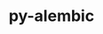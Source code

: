 ---
title: "py-alembic"
layout: cache
categories: [package, develop]
meta: {"versions": ["1.5.5"], "compilers": ["gcc@=11.4.0", "gcc@=9.4.0", "oneapi@=2023.2.1"], "oss": ["ubuntu20.04"], "platforms": ["linux"], "targets": ["aarch64", "neoverse_v1", "ppc64le", "x86_64_v3"], "stacks": ["e4s", "e4s-arm", "e4s-neoverse_v1", "e4s-oneapi", "e4s-power", "root"], "num_specs": 49, "num_specs_by_stack": {"e4s-arm": 8, "root": 49, "e4s-neoverse_v1": 6, "e4s-power": 12, "e4s": 12, "e4s-oneapi": 11}}
spec_details: [{"hash": "fydfotcprsdbmtmn7tthe4m6pnnif2hz", "compiler": "gcc@=11.4.0", "versions": ["1.5.5"], "os": "ubuntu20.04", "platform": "linux", "target": "aarch64", "variants": ["build_system=python_pip"], "stacks": ["e4s-arm", "root"], "size": "-", "tarball": "https://binaries.spack.io/develop/build_cache/linux-ubuntu20.04-aarch64/gcc-11.4.0/py-alembic-1.5.5/linux-ubuntu20.04-aarch64-gcc-11.4.0-py-alembic-1.5.5-fydfotcprsdbmtmn7tthe4m6pnnif2hz.spack"}, {"hash": "s2crxnpavss324uuaood3jsqxk75jqj2", "compiler": "gcc@=11.4.0", "versions": ["1.5.5"], "os": "ubuntu20.04", "platform": "linux", "target": "aarch64", "variants": ["build_system=python_pip"], "stacks": ["e4s-arm", "root"], "size": "-", "tarball": "https://binaries.spack.io/develop/build_cache/linux-ubuntu20.04-aarch64/gcc-11.4.0/py-alembic-1.5.5/linux-ubuntu20.04-aarch64-gcc-11.4.0-py-alembic-1.5.5-s2crxnpavss324uuaood3jsqxk75jqj2.spack"}, {"hash": "h32clhm7avbfaa2xswwriftddqebkwlk", "compiler": "gcc@=11.4.0", "versions": ["1.5.5"], "os": "ubuntu20.04", "platform": "linux", "target": "aarch64", "variants": ["build_system=python_pip"], "stacks": ["e4s-arm", "root"], "size": "-", "tarball": "https://binaries.spack.io/develop/build_cache/linux-ubuntu20.04-aarch64/gcc-11.4.0/py-alembic-1.5.5/linux-ubuntu20.04-aarch64-gcc-11.4.0-py-alembic-1.5.5-h32clhm7avbfaa2xswwriftddqebkwlk.spack"}, {"hash": "mq42446rbcv3nij76c3t5qbffsvvll6v", "compiler": "gcc@=11.4.0", "versions": ["1.5.5"], "os": "ubuntu20.04", "platform": "linux", "target": "aarch64", "variants": ["build_system=python_pip"], "stacks": ["e4s-arm", "root"], "size": "-", "tarball": "https://binaries.spack.io/develop/build_cache/linux-ubuntu20.04-aarch64/gcc-11.4.0/py-alembic-1.5.5/linux-ubuntu20.04-aarch64-gcc-11.4.0-py-alembic-1.5.5-mq42446rbcv3nij76c3t5qbffsvvll6v.spack"}, {"hash": "cracv6eqcdxiad2fr73ocf6dzhbvobyv", "compiler": "gcc@=11.4.0", "versions": ["1.5.5"], "os": "ubuntu20.04", "platform": "linux", "target": "aarch64", "variants": ["build_system=python_pip"], "stacks": ["e4s-arm", "root"], "size": "-", "tarball": "https://binaries.spack.io/develop/build_cache/linux-ubuntu20.04-aarch64/gcc-11.4.0/py-alembic-1.5.5/linux-ubuntu20.04-aarch64-gcc-11.4.0-py-alembic-1.5.5-cracv6eqcdxiad2fr73ocf6dzhbvobyv.spack"}, {"hash": "2kptdlm2sjsxzylfteqlade36nov4g4u", "compiler": "gcc@=11.4.0", "versions": ["1.5.5"], "os": "ubuntu20.04", "platform": "linux", "target": "aarch64", "variants": ["build_system=python_pip"], "stacks": ["e4s-arm", "root"], "size": "-", "tarball": "https://binaries.spack.io/develop/build_cache/linux-ubuntu20.04-aarch64/gcc-11.4.0/py-alembic-1.5.5/linux-ubuntu20.04-aarch64-gcc-11.4.0-py-alembic-1.5.5-2kptdlm2sjsxzylfteqlade36nov4g4u.spack"}, {"hash": "umszga4n45fw7c7e4uy4zxl36bgm433x", "compiler": "gcc@=11.4.0", "versions": ["1.5.5"], "os": "ubuntu20.04", "platform": "linux", "target": "aarch64", "variants": ["build_system=python_pip"], "stacks": ["e4s-arm", "root"], "size": "-", "tarball": "https://binaries.spack.io/develop/build_cache/linux-ubuntu20.04-aarch64/gcc-11.4.0/py-alembic-1.5.5/linux-ubuntu20.04-aarch64-gcc-11.4.0-py-alembic-1.5.5-umszga4n45fw7c7e4uy4zxl36bgm433x.spack"}, {"hash": "rwhfikmn7zwvi2cotgbudc4m2jdfgyde", "compiler": "gcc@=11.4.0", "versions": ["1.5.5"], "os": "ubuntu20.04", "platform": "linux", "target": "aarch64", "variants": ["build_system=python_pip"], "stacks": ["e4s-arm", "root"], "size": "-", "tarball": "https://binaries.spack.io/develop/build_cache/linux-ubuntu20.04-aarch64/gcc-11.4.0/py-alembic-1.5.5/linux-ubuntu20.04-aarch64-gcc-11.4.0-py-alembic-1.5.5-rwhfikmn7zwvi2cotgbudc4m2jdfgyde.spack"}, {"hash": "bvxsqegqf4mmzv3p2tk2lbvkzhpvmqfd", "compiler": "gcc@=11.4.0", "versions": ["1.5.5"], "os": "ubuntu20.04", "platform": "linux", "target": "neoverse_v1", "variants": ["build_system=python_pip"], "stacks": ["e4s-neoverse_v1", "root"], "size": "-", "tarball": "https://binaries.spack.io/develop/build_cache/linux-ubuntu20.04-neoverse_v1/gcc-11.4.0/py-alembic-1.5.5/linux-ubuntu20.04-neoverse_v1-gcc-11.4.0-py-alembic-1.5.5-bvxsqegqf4mmzv3p2tk2lbvkzhpvmqfd.spack"}, {"hash": "ca2j24o2nnxpsbek5ljlzat27xlpyxsr", "compiler": "gcc@=11.4.0", "versions": ["1.5.5"], "os": "ubuntu20.04", "platform": "linux", "target": "neoverse_v1", "variants": ["build_system=python_pip"], "stacks": ["e4s-neoverse_v1", "root"], "size": "-", "tarball": "https://binaries.spack.io/develop/build_cache/linux-ubuntu20.04-neoverse_v1/gcc-11.4.0/py-alembic-1.5.5/linux-ubuntu20.04-neoverse_v1-gcc-11.4.0-py-alembic-1.5.5-ca2j24o2nnxpsbek5ljlzat27xlpyxsr.spack"}, {"hash": "bzvnnomkqmzks5n2bonmafcijqceekxi", "compiler": "gcc@=11.4.0", "versions": ["1.5.5"], "os": "ubuntu20.04", "platform": "linux", "target": "neoverse_v1", "variants": ["build_system=python_pip"], "stacks": ["e4s-neoverse_v1", "root"], "size": "-", "tarball": "https://binaries.spack.io/develop/build_cache/linux-ubuntu20.04-neoverse_v1/gcc-11.4.0/py-alembic-1.5.5/linux-ubuntu20.04-neoverse_v1-gcc-11.4.0-py-alembic-1.5.5-bzvnnomkqmzks5n2bonmafcijqceekxi.spack"}, {"hash": "wmi6u5qadihpjahwusxprs2viyh4icyi", "compiler": "gcc@=11.4.0", "versions": ["1.5.5"], "os": "ubuntu20.04", "platform": "linux", "target": "neoverse_v1", "variants": ["build_system=python_pip"], "stacks": ["e4s-neoverse_v1", "root"], "size": "-", "tarball": "https://binaries.spack.io/develop/build_cache/linux-ubuntu20.04-neoverse_v1/gcc-11.4.0/py-alembic-1.5.5/linux-ubuntu20.04-neoverse_v1-gcc-11.4.0-py-alembic-1.5.5-wmi6u5qadihpjahwusxprs2viyh4icyi.spack"}, {"hash": "jqi3rlsupy3hraf2ax7iui4r6i222myt", "compiler": "gcc@=11.4.0", "versions": ["1.5.5"], "os": "ubuntu20.04", "platform": "linux", "target": "neoverse_v1", "variants": ["build_system=python_pip"], "stacks": ["e4s-neoverse_v1", "root"], "size": "-", "tarball": "https://binaries.spack.io/develop/build_cache/linux-ubuntu20.04-neoverse_v1/gcc-11.4.0/py-alembic-1.5.5/linux-ubuntu20.04-neoverse_v1-gcc-11.4.0-py-alembic-1.5.5-jqi3rlsupy3hraf2ax7iui4r6i222myt.spack"}, {"hash": "zbas7qsbot7t2jvv3vnuthmdvcwcbbn4", "compiler": "gcc@=11.4.0", "versions": ["1.5.5"], "os": "ubuntu20.04", "platform": "linux", "target": "neoverse_v1", "variants": ["build_system=python_pip"], "stacks": ["e4s-neoverse_v1", "root"], "size": "-", "tarball": "https://binaries.spack.io/develop/build_cache/linux-ubuntu20.04-neoverse_v1/gcc-11.4.0/py-alembic-1.5.5/linux-ubuntu20.04-neoverse_v1-gcc-11.4.0-py-alembic-1.5.5-zbas7qsbot7t2jvv3vnuthmdvcwcbbn4.spack"}, {"hash": "m5uxkptj3j2ya5br3hloeawjdouzd2nt", "compiler": "gcc@=9.4.0", "versions": ["1.5.5"], "os": "ubuntu20.04", "platform": "linux", "target": "ppc64le", "variants": ["build_system=python_pip"], "stacks": ["e4s-power", "root"], "size": "-", "tarball": "https://binaries.spack.io/develop/build_cache/linux-ubuntu20.04-ppc64le/gcc-9.4.0/py-alembic-1.5.5/linux-ubuntu20.04-ppc64le-gcc-9.4.0-py-alembic-1.5.5-m5uxkptj3j2ya5br3hloeawjdouzd2nt.spack"}, {"hash": "tofhkdlmriwrtmonscec5ytv2n4scnui", "compiler": "gcc@=9.4.0", "versions": ["1.5.5"], "os": "ubuntu20.04", "platform": "linux", "target": "ppc64le", "variants": ["build_system=python_pip"], "stacks": ["e4s-power", "root"], "size": "-", "tarball": "https://binaries.spack.io/develop/build_cache/linux-ubuntu20.04-ppc64le/gcc-9.4.0/py-alembic-1.5.5/linux-ubuntu20.04-ppc64le-gcc-9.4.0-py-alembic-1.5.5-tofhkdlmriwrtmonscec5ytv2n4scnui.spack"}, {"hash": "z5vwoytjbr43lpb6j2igvj5wcyqgrnyx", "compiler": "gcc@=9.4.0", "versions": ["1.5.5"], "os": "ubuntu20.04", "platform": "linux", "target": "ppc64le", "variants": ["build_system=python_pip"], "stacks": ["e4s-power", "root"], "size": "-", "tarball": "https://binaries.spack.io/develop/build_cache/linux-ubuntu20.04-ppc64le/gcc-9.4.0/py-alembic-1.5.5/linux-ubuntu20.04-ppc64le-gcc-9.4.0-py-alembic-1.5.5-z5vwoytjbr43lpb6j2igvj5wcyqgrnyx.spack"}, {"hash": "ypgqo33iweeu2ubgghmlliurikpsw7xn", "compiler": "gcc@=9.4.0", "versions": ["1.5.5"], "os": "ubuntu20.04", "platform": "linux", "target": "ppc64le", "variants": ["build_system=python_pip"], "stacks": ["e4s-power", "root"], "size": "-", "tarball": "https://binaries.spack.io/develop/build_cache/linux-ubuntu20.04-ppc64le/gcc-9.4.0/py-alembic-1.5.5/linux-ubuntu20.04-ppc64le-gcc-9.4.0-py-alembic-1.5.5-ypgqo33iweeu2ubgghmlliurikpsw7xn.spack"}, {"hash": "6xgjuctekk6sp2bd6ypqhnutc3edqzb5", "compiler": "gcc@=9.4.0", "versions": ["1.5.5"], "os": "ubuntu20.04", "platform": "linux", "target": "ppc64le", "variants": ["build_system=python_pip"], "stacks": ["e4s-power", "root"], "size": "-", "tarball": "https://binaries.spack.io/develop/build_cache/linux-ubuntu20.04-ppc64le/gcc-9.4.0/py-alembic-1.5.5/linux-ubuntu20.04-ppc64le-gcc-9.4.0-py-alembic-1.5.5-6xgjuctekk6sp2bd6ypqhnutc3edqzb5.spack"}, {"hash": "g6h4zrtljpp7sjmb7n4fh2uzdd2hn2db", "compiler": "gcc@=9.4.0", "versions": ["1.5.5"], "os": "ubuntu20.04", "platform": "linux", "target": "ppc64le", "variants": ["build_system=python_pip"], "stacks": ["e4s-power", "root"], "size": "-", "tarball": "https://binaries.spack.io/develop/build_cache/linux-ubuntu20.04-ppc64le/gcc-9.4.0/py-alembic-1.5.5/linux-ubuntu20.04-ppc64le-gcc-9.4.0-py-alembic-1.5.5-g6h4zrtljpp7sjmb7n4fh2uzdd2hn2db.spack"}, {"hash": "gqaqbdvchw3dt32aifybqumeqghldokm", "compiler": "gcc@=9.4.0", "versions": ["1.5.5"], "os": "ubuntu20.04", "platform": "linux", "target": "ppc64le", "variants": ["build_system=python_pip"], "stacks": ["e4s-power", "root"], "size": "-", "tarball": "https://binaries.spack.io/develop/build_cache/linux-ubuntu20.04-ppc64le/gcc-9.4.0/py-alembic-1.5.5/linux-ubuntu20.04-ppc64le-gcc-9.4.0-py-alembic-1.5.5-gqaqbdvchw3dt32aifybqumeqghldokm.spack"}, {"hash": "rbpafeimn7m3qrdfnh2aphbbm5snktg5", "compiler": "gcc@=9.4.0", "versions": ["1.5.5"], "os": "ubuntu20.04", "platform": "linux", "target": "ppc64le", "variants": ["build_system=python_pip"], "stacks": ["e4s-power", "root"], "size": "-", "tarball": "https://binaries.spack.io/develop/build_cache/linux-ubuntu20.04-ppc64le/gcc-9.4.0/py-alembic-1.5.5/linux-ubuntu20.04-ppc64le-gcc-9.4.0-py-alembic-1.5.5-rbpafeimn7m3qrdfnh2aphbbm5snktg5.spack"}, {"hash": "6lgj3ysnnbe5bhmslibagf4o2ars5xwr", "compiler": "gcc@=9.4.0", "versions": ["1.5.5"], "os": "ubuntu20.04", "platform": "linux", "target": "ppc64le", "variants": ["build_system=python_pip"], "stacks": ["e4s-power", "root"], "size": "-", "tarball": "https://binaries.spack.io/develop/build_cache/linux-ubuntu20.04-ppc64le/gcc-9.4.0/py-alembic-1.5.5/linux-ubuntu20.04-ppc64le-gcc-9.4.0-py-alembic-1.5.5-6lgj3ysnnbe5bhmslibagf4o2ars5xwr.spack"}, {"hash": "jotyud56sil5mulmfw3q2uehjuq4khgk", "compiler": "gcc@=9.4.0", "versions": ["1.5.5"], "os": "ubuntu20.04", "platform": "linux", "target": "ppc64le", "variants": ["build_system=python_pip"], "stacks": ["e4s-power", "root"], "size": "-", "tarball": "https://binaries.spack.io/develop/build_cache/linux-ubuntu20.04-ppc64le/gcc-9.4.0/py-alembic-1.5.5/linux-ubuntu20.04-ppc64le-gcc-9.4.0-py-alembic-1.5.5-jotyud56sil5mulmfw3q2uehjuq4khgk.spack"}, {"hash": "cveabjrky4hu25u55hdogbyejqhcub3z", "compiler": "gcc@=9.4.0", "versions": ["1.5.5"], "os": "ubuntu20.04", "platform": "linux", "target": "ppc64le", "variants": ["build_system=python_pip"], "stacks": ["e4s-power", "root"], "size": "-", "tarball": "https://binaries.spack.io/develop/build_cache/linux-ubuntu20.04-ppc64le/gcc-9.4.0/py-alembic-1.5.5/linux-ubuntu20.04-ppc64le-gcc-9.4.0-py-alembic-1.5.5-cveabjrky4hu25u55hdogbyejqhcub3z.spack"}, {"hash": "meg5xygstbbefadiguxhk5rukkg3vj4l", "compiler": "gcc@=9.4.0", "versions": ["1.5.5"], "os": "ubuntu20.04", "platform": "linux", "target": "ppc64le", "variants": ["build_system=python_pip"], "stacks": ["e4s-power", "root"], "size": "-", "tarball": "https://binaries.spack.io/develop/build_cache/linux-ubuntu20.04-ppc64le/gcc-9.4.0/py-alembic-1.5.5/linux-ubuntu20.04-ppc64le-gcc-9.4.0-py-alembic-1.5.5-meg5xygstbbefadiguxhk5rukkg3vj4l.spack"}, {"hash": "gluex56rrvlgchsa5qmjrtqe5cnb4hck", "compiler": "gcc@=11.4.0", "versions": ["1.5.5"], "os": "ubuntu20.04", "platform": "linux", "target": "x86_64_v3", "variants": ["build_system=python_pip"], "stacks": ["e4s", "root"], "size": "-", "tarball": "https://binaries.spack.io/develop/build_cache/linux-ubuntu20.04-x86_64_v3/gcc-11.4.0/py-alembic-1.5.5/linux-ubuntu20.04-x86_64_v3-gcc-11.4.0-py-alembic-1.5.5-gluex56rrvlgchsa5qmjrtqe5cnb4hck.spack"}, {"hash": "detjoi5lwginqj7ykqpy6shbktehp5q7", "compiler": "gcc@=11.4.0", "versions": ["1.5.5"], "os": "ubuntu20.04", "platform": "linux", "target": "x86_64_v3", "variants": ["build_system=python_pip"], "stacks": ["e4s", "root"], "size": "-", "tarball": "https://binaries.spack.io/develop/build_cache/linux-ubuntu20.04-x86_64_v3/gcc-11.4.0/py-alembic-1.5.5/linux-ubuntu20.04-x86_64_v3-gcc-11.4.0-py-alembic-1.5.5-detjoi5lwginqj7ykqpy6shbktehp5q7.spack"}, {"hash": "com7wekprvgwzall2gz3yj7ls5m27sks", "compiler": "gcc@=11.4.0", "versions": ["1.5.5"], "os": "ubuntu20.04", "platform": "linux", "target": "x86_64_v3", "variants": ["build_system=python_pip"], "stacks": ["e4s", "root"], "size": "-", "tarball": "https://binaries.spack.io/develop/build_cache/linux-ubuntu20.04-x86_64_v3/gcc-11.4.0/py-alembic-1.5.5/linux-ubuntu20.04-x86_64_v3-gcc-11.4.0-py-alembic-1.5.5-com7wekprvgwzall2gz3yj7ls5m27sks.spack"}, {"hash": "3jufvzscscyuql27wqmng42zqkrcji26", "compiler": "gcc@=11.4.0", "versions": ["1.5.5"], "os": "ubuntu20.04", "platform": "linux", "target": "x86_64_v3", "variants": ["build_system=python_pip"], "stacks": ["e4s", "root"], "size": "-", "tarball": "https://binaries.spack.io/develop/build_cache/linux-ubuntu20.04-x86_64_v3/gcc-11.4.0/py-alembic-1.5.5/linux-ubuntu20.04-x86_64_v3-gcc-11.4.0-py-alembic-1.5.5-3jufvzscscyuql27wqmng42zqkrcji26.spack"}, {"hash": "gpbfg45ygoy4dlk7v5helwi5ay3ff72x", "compiler": "gcc@=11.4.0", "versions": ["1.5.5"], "os": "ubuntu20.04", "platform": "linux", "target": "x86_64_v3", "variants": ["build_system=python_pip"], "stacks": ["e4s", "root"], "size": "-", "tarball": "https://binaries.spack.io/develop/build_cache/linux-ubuntu20.04-x86_64_v3/gcc-11.4.0/py-alembic-1.5.5/linux-ubuntu20.04-x86_64_v3-gcc-11.4.0-py-alembic-1.5.5-gpbfg45ygoy4dlk7v5helwi5ay3ff72x.spack"}, {"hash": "byhiejvhpevpaj6n6ammt2hooj3w6mrs", "compiler": "gcc@=11.4.0", "versions": ["1.5.5"], "os": "ubuntu20.04", "platform": "linux", "target": "x86_64_v3", "variants": ["build_system=python_pip"], "stacks": ["e4s", "root"], "size": "-", "tarball": "https://binaries.spack.io/develop/build_cache/linux-ubuntu20.04-x86_64_v3/gcc-11.4.0/py-alembic-1.5.5/linux-ubuntu20.04-x86_64_v3-gcc-11.4.0-py-alembic-1.5.5-byhiejvhpevpaj6n6ammt2hooj3w6mrs.spack"}, {"hash": "myqyfuzii3vogvhfj7u7a3uvaqprpcxc", "compiler": "gcc@=11.4.0", "versions": ["1.5.5"], "os": "ubuntu20.04", "platform": "linux", "target": "x86_64_v3", "variants": ["build_system=python_pip"], "stacks": ["e4s", "root"], "size": "-", "tarball": "https://binaries.spack.io/develop/build_cache/linux-ubuntu20.04-x86_64_v3/gcc-11.4.0/py-alembic-1.5.5/linux-ubuntu20.04-x86_64_v3-gcc-11.4.0-py-alembic-1.5.5-myqyfuzii3vogvhfj7u7a3uvaqprpcxc.spack"}, {"hash": "mfmpwpnr2h347bqktuldotnhp3zfrwhz", "compiler": "gcc@=11.4.0", "versions": ["1.5.5"], "os": "ubuntu20.04", "platform": "linux", "target": "x86_64_v3", "variants": ["build_system=python_pip"], "stacks": ["e4s", "root"], "size": "-", "tarball": "https://binaries.spack.io/develop/build_cache/linux-ubuntu20.04-x86_64_v3/gcc-11.4.0/py-alembic-1.5.5/linux-ubuntu20.04-x86_64_v3-gcc-11.4.0-py-alembic-1.5.5-mfmpwpnr2h347bqktuldotnhp3zfrwhz.spack"}, {"hash": "p4aer5lqe6sa4kzmsjgbxlwgih3cejzc", "compiler": "gcc@=11.4.0", "versions": ["1.5.5"], "os": "ubuntu20.04", "platform": "linux", "target": "x86_64_v3", "variants": ["build_system=python_pip"], "stacks": ["e4s", "root"], "size": "-", "tarball": "https://binaries.spack.io/develop/build_cache/linux-ubuntu20.04-x86_64_v3/gcc-11.4.0/py-alembic-1.5.5/linux-ubuntu20.04-x86_64_v3-gcc-11.4.0-py-alembic-1.5.5-p4aer5lqe6sa4kzmsjgbxlwgih3cejzc.spack"}, {"hash": "wrspqfzpbh6ztex6unzsjjonrtzzu23a", "compiler": "gcc@=11.4.0", "versions": ["1.5.5"], "os": "ubuntu20.04", "platform": "linux", "target": "x86_64_v3", "variants": ["build_system=python_pip"], "stacks": ["e4s", "root"], "size": "-", "tarball": "https://binaries.spack.io/develop/build_cache/linux-ubuntu20.04-x86_64_v3/gcc-11.4.0/py-alembic-1.5.5/linux-ubuntu20.04-x86_64_v3-gcc-11.4.0-py-alembic-1.5.5-wrspqfzpbh6ztex6unzsjjonrtzzu23a.spack"}, {"hash": "jwdw5msyqnkuiz2r6taipnli5a24b6xc", "compiler": "gcc@=11.4.0", "versions": ["1.5.5"], "os": "ubuntu20.04", "platform": "linux", "target": "x86_64_v3", "variants": ["build_system=python_pip"], "stacks": ["e4s", "root"], "size": "-", "tarball": "https://binaries.spack.io/develop/build_cache/linux-ubuntu20.04-x86_64_v3/gcc-11.4.0/py-alembic-1.5.5/linux-ubuntu20.04-x86_64_v3-gcc-11.4.0-py-alembic-1.5.5-jwdw5msyqnkuiz2r6taipnli5a24b6xc.spack"}, {"hash": "ssgdccf4cz3qcs5bmbeuus6joxwndtw6", "compiler": "gcc@=11.4.0", "versions": ["1.5.5"], "os": "ubuntu20.04", "platform": "linux", "target": "x86_64_v3", "variants": ["build_system=python_pip"], "stacks": ["e4s", "root"], "size": "-", "tarball": "https://binaries.spack.io/develop/build_cache/linux-ubuntu20.04-x86_64_v3/gcc-11.4.0/py-alembic-1.5.5/linux-ubuntu20.04-x86_64_v3-gcc-11.4.0-py-alembic-1.5.5-ssgdccf4cz3qcs5bmbeuus6joxwndtw6.spack"}, {"hash": "3climwgw6zafeabxbhumepvld6bndgnz", "compiler": "oneapi@=2023.2.1", "versions": ["1.5.5"], "os": "ubuntu20.04", "platform": "linux", "target": "x86_64_v3", "variants": ["build_system=python_pip"], "stacks": ["e4s-oneapi", "root"], "size": "-", "tarball": "https://binaries.spack.io/develop/build_cache/linux-ubuntu20.04-x86_64_v3/oneapi-2023.2.1/py-alembic-1.5.5/linux-ubuntu20.04-x86_64_v3-oneapi-2023.2.1-py-alembic-1.5.5-3climwgw6zafeabxbhumepvld6bndgnz.spack"}, {"hash": "65fm7qfxaxb3ovrsdok5c2yipc74ti4w", "compiler": "oneapi@=2023.2.1", "versions": ["1.5.5"], "os": "ubuntu20.04", "platform": "linux", "target": "x86_64_v3", "variants": ["build_system=python_pip"], "stacks": ["e4s-oneapi", "root"], "size": "-", "tarball": "https://binaries.spack.io/develop/build_cache/linux-ubuntu20.04-x86_64_v3/oneapi-2023.2.1/py-alembic-1.5.5/linux-ubuntu20.04-x86_64_v3-oneapi-2023.2.1-py-alembic-1.5.5-65fm7qfxaxb3ovrsdok5c2yipc74ti4w.spack"}, {"hash": "4nalcwtumzlucvugcicudbdatiz3laxm", "compiler": "oneapi@=2023.2.1", "versions": ["1.5.5"], "os": "ubuntu20.04", "platform": "linux", "target": "x86_64_v3", "variants": ["build_system=python_pip"], "stacks": ["e4s-oneapi", "root"], "size": "-", "tarball": "https://binaries.spack.io/develop/build_cache/linux-ubuntu20.04-x86_64_v3/oneapi-2023.2.1/py-alembic-1.5.5/linux-ubuntu20.04-x86_64_v3-oneapi-2023.2.1-py-alembic-1.5.5-4nalcwtumzlucvugcicudbdatiz3laxm.spack"}, {"hash": "fz4ujdlj5wbu6vn7jmfochdtxq5i7hqv", "compiler": "oneapi@=2023.2.1", "versions": ["1.5.5"], "os": "ubuntu20.04", "platform": "linux", "target": "x86_64_v3", "variants": ["build_system=python_pip"], "stacks": ["e4s-oneapi", "root"], "size": "-", "tarball": "https://binaries.spack.io/develop/build_cache/linux-ubuntu20.04-x86_64_v3/oneapi-2023.2.1/py-alembic-1.5.5/linux-ubuntu20.04-x86_64_v3-oneapi-2023.2.1-py-alembic-1.5.5-fz4ujdlj5wbu6vn7jmfochdtxq5i7hqv.spack"}, {"hash": "3dsis3beiwx2yftagxd6ialyosabipa6", "compiler": "oneapi@=2023.2.1", "versions": ["1.5.5"], "os": "ubuntu20.04", "platform": "linux", "target": "x86_64_v3", "variants": ["build_system=python_pip"], "stacks": ["e4s-oneapi", "root"], "size": "-", "tarball": "https://binaries.spack.io/develop/build_cache/linux-ubuntu20.04-x86_64_v3/oneapi-2023.2.1/py-alembic-1.5.5/linux-ubuntu20.04-x86_64_v3-oneapi-2023.2.1-py-alembic-1.5.5-3dsis3beiwx2yftagxd6ialyosabipa6.spack"}, {"hash": "k4mt4qa4iokccmjkmhebgomn74fi5bub", "compiler": "oneapi@=2023.2.1", "versions": ["1.5.5"], "os": "ubuntu20.04", "platform": "linux", "target": "x86_64_v3", "variants": ["build_system=python_pip"], "stacks": ["e4s-oneapi", "root"], "size": "-", "tarball": "https://binaries.spack.io/develop/build_cache/linux-ubuntu20.04-x86_64_v3/oneapi-2023.2.1/py-alembic-1.5.5/linux-ubuntu20.04-x86_64_v3-oneapi-2023.2.1-py-alembic-1.5.5-k4mt4qa4iokccmjkmhebgomn74fi5bub.spack"}, {"hash": "pgui7rhann3fq3yln7bddqzsvliwlhkh", "compiler": "oneapi@=2023.2.1", "versions": ["1.5.5"], "os": "ubuntu20.04", "platform": "linux", "target": "x86_64_v3", "variants": ["build_system=python_pip"], "stacks": ["e4s-oneapi", "root"], "size": "-", "tarball": "https://binaries.spack.io/develop/build_cache/linux-ubuntu20.04-x86_64_v3/oneapi-2023.2.1/py-alembic-1.5.5/linux-ubuntu20.04-x86_64_v3-oneapi-2023.2.1-py-alembic-1.5.5-pgui7rhann3fq3yln7bddqzsvliwlhkh.spack"}, {"hash": "iupm5eijafq2vgy62xsm6bnf5xtrchpc", "compiler": "oneapi@=2023.2.1", "versions": ["1.5.5"], "os": "ubuntu20.04", "platform": "linux", "target": "x86_64_v3", "variants": ["build_system=python_pip"], "stacks": ["e4s-oneapi", "root"], "size": "-", "tarball": "https://binaries.spack.io/develop/build_cache/linux-ubuntu20.04-x86_64_v3/oneapi-2023.2.1/py-alembic-1.5.5/linux-ubuntu20.04-x86_64_v3-oneapi-2023.2.1-py-alembic-1.5.5-iupm5eijafq2vgy62xsm6bnf5xtrchpc.spack"}, {"hash": "pnkilvkdsfuarj2t57zmgpecla6gdpje", "compiler": "oneapi@=2023.2.1", "versions": ["1.5.5"], "os": "ubuntu20.04", "platform": "linux", "target": "x86_64_v3", "variants": ["build_system=python_pip"], "stacks": ["e4s-oneapi", "root"], "size": "-", "tarball": "https://binaries.spack.io/develop/build_cache/linux-ubuntu20.04-x86_64_v3/oneapi-2023.2.1/py-alembic-1.5.5/linux-ubuntu20.04-x86_64_v3-oneapi-2023.2.1-py-alembic-1.5.5-pnkilvkdsfuarj2t57zmgpecla6gdpje.spack"}, {"hash": "cursi7aheip5jlaro2dmjjjdsosggkkk", "compiler": "oneapi@=2023.2.1", "versions": ["1.5.5"], "os": "ubuntu20.04", "platform": "linux", "target": "x86_64_v3", "variants": ["build_system=python_pip"], "stacks": ["e4s-oneapi", "root"], "size": "-", "tarball": "https://binaries.spack.io/develop/build_cache/linux-ubuntu20.04-x86_64_v3/oneapi-2023.2.1/py-alembic-1.5.5/linux-ubuntu20.04-x86_64_v3-oneapi-2023.2.1-py-alembic-1.5.5-cursi7aheip5jlaro2dmjjjdsosggkkk.spack"}, {"hash": "jgfclmgdercdaggbgpmqwo2xu3oycwap", "compiler": "oneapi@=2023.2.1", "versions": ["1.5.5"], "os": "ubuntu20.04", "platform": "linux", "target": "x86_64_v3", "variants": ["build_system=python_pip"], "stacks": ["e4s-oneapi", "root"], "size": "-", "tarball": "https://binaries.spack.io/develop/build_cache/linux-ubuntu20.04-x86_64_v3/oneapi-2023.2.1/py-alembic-1.5.5/linux-ubuntu20.04-x86_64_v3-oneapi-2023.2.1-py-alembic-1.5.5-jgfclmgdercdaggbgpmqwo2xu3oycwap.spack"}]
---